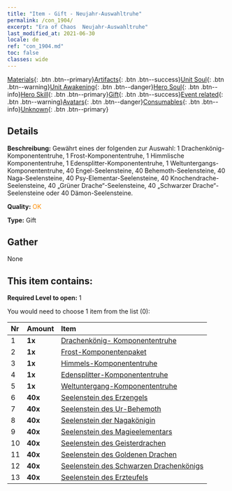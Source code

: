 ```yaml
---
title: "Item - Gift - Neujahr-Auswahltruhe"
permalink: /con_1904/
excerpt: "Era of Chaos  Neujahr-Auswahltruhe"
last_modified_at: 2021-06-30
locale: de
ref: "con_1904.md"
toc: false
classes: wide
---
```

 [Materials](/ItemsDE/){: .btn .btn--primary}[Artifacts](/ItemsDE/Artifacts/){: .btn .btn--success}[Unit Soul](/ItemsDE/UnitSoul/){: .btn .btn--warning}[Unit Awakening](/ItemsDE/UnitAwakening/){: .btn .btn--danger}[Hero Soul](/ItemsDE/HeroSoul/){: .btn .btn--info}[Hero Skill](/ItemsDE/HeroSkill/){: .btn .btn--primary}[Gift](/ItemsDE/Gift/){: .btn .btn--success}[Event related](/ItemsDE/Events/){: .btn .btn--warning}[Avatars](/ItemsDE/Avatars/){: .btn .btn--danger}[Consumables](/ItemsDE/Consumables/){: .btn .btn--info}[Unknown](/ItemsDE/Unknown/){: .btn .btn--primary}

## Details
 **Beschreibung:** Gewährt eines der folgenden zur Auswahl: 1 Drachenkönig-Komponententruhe, 1 Frost-Komponententruhe, 1 Himmlische Komponententruhe, 1 Edensplitter-Komponententruhe, 1 Weltuntergangs-Komponententruhe, 40 Engel-Seelensteine, 40 Behemoth-Seelensteine, 40 Naga-Seelensteine, 40 Psy-Elementar-Seelensteine, 40 Knochendrache-Seelensteine, 40 „Grüner Drache“-Seelensteine, 40 „Schwarzer Drache“-Seelensteine oder 40 Dämon-Seelensteine.

 **Quality:** <span style="color: #FF8C00">OK</span>

 **Type:** Gift

## Gather

  None

## This item contains:

 **Required Level to open:** 1

 You would need to choose 1 item from the list (0):

  | Nr | Amount |     Item    |
  |:---|:-------|:------------|
  | 1 |  **1x** | [Drachenkönig- Komponententruhe](/ItemsDE/con_1348/) |  | 
  | 2 |  **1x** | [Frost-Komponentenpaket](/ItemsDE/con_1352/) |  | 
  | 3 |  **1x** | [Himmels-Komponententruhe](/ItemsDE/con_1354/) |  | 
  | 4 |  **1x** | [Edensplitter-Komponententruhe](/ItemsDE/con_1864/) |  | 
  | 5 |  **1x** | [Weltuntergang-Komponententruhe](/ItemsDE/con_1360/) |  | 
  | 6 |  **40x** | [Seelenstein des Erzengels](/ItemsDE/unt_288/) |  | 
  | 7 |  **40x** | [Seelenstein des Ur-Behemoth](/ItemsDE/unt_311/) |  | 
  | 8 |  **40x** | [Seelenstein der Nagakönigin](/ItemsDE/unt_325/) |  | 
  | 9 |  **40x** | [Seelenstein des Magieelementars](/ItemsDE/unt_347/) |  | 
  | 10 |  **40x** | [Seelenstein des Geisterdrachen](/ItemsDE/unt_303/) |  | 
  | 11 |  **40x** | [Seelenstein des Goldenen Drachen](/ItemsDE/unt_295/) |  | 
  | 12 |  **40x** | [Seelenstein des Schwarzen Drachenkönigs](/ItemsDE/unt_334/) |  | 
  | 13 |  **40x** | [Seelenstein des Erzteufels](/ItemsDE/unt_318/) |  | 
